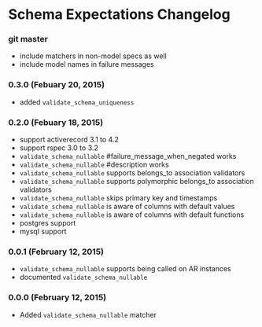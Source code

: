 # Schema Expectations Changelog

### git master

- include matchers in non-model specs as well
- include model names in failure messages

### 0.3.0 (Febuary 20, 2015)

- added `validate_schema_uniqueness`

### 0.2.0 (Febuary 18, 2015)

- support activerecord 3.1 to 4.2
- support rspec 3.0 to 3.2
- `validate_schema_nullable` #failure_message_when_negated works
- `validate_schema_nullable` #description works
- `validate_schema_nullable` supports belongs_to association validators
- `validate_schema_nullable` supports polymorphic belongs_to association validators
- `validate_schema_nullable` skips primary key and timestamps
- `validate_schema_nullable` is aware of columns with default values
- `validate_schema_nullable` is aware of columns with default functions
- postgres support
- mysql support

### 0.0.1 (February 12, 2015)

- `validate_schema_nullable` supports being called on AR instances
- documented `validate_schema_nullable`

### 0.0.0 (February 12, 2015)

- Added `validate_schema_nullable` matcher

